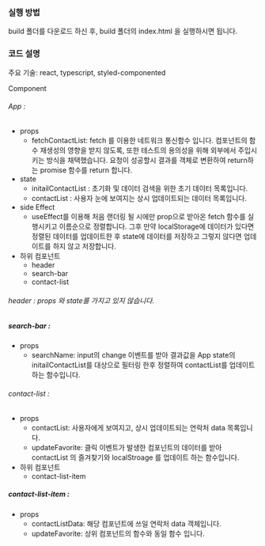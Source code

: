 <!-- @format -->

### 실행 방법

build 폴더를 다운로드 하신 후, build 폴더의 index.html 을 실행하시면 됩니다.

### 코드 설명

주요 기술: react, typescript, styled-componented

Component

###### App :

- props
  - fetchContactList: fetch 를 이용한 네트워크 통신함수 입니다. 컴포넌트의 함수 재생성의 영향을 받지 않도록, 또한 테스트의 용의성을 위해 외부에서 주입시키는 방식을 채택했습니다. 요청이 성공할시 결과를 객체로 변환하여 return하는 promise 함수를 return 합니다.
- state
  - initailContactList : 초기화 및 데이터 검색을 위한 초기 데이터 목록입니다.
  - contactList : 사용자 눈에 보여지는 상시 업데이트되는 데이터 목록입니다.
- side Effect
  - useEffect를 이용해 처음 랜더링 될 시에만 prop으로 받아온 fetch 함수를 실행시키고 이름순으로 정렬합니다. 그후 만약 localStorage에 데이터가 있다면 정렬된 데이터를 업데이트한 후 state에 데이터를 저장하고 그렇지 않다면 업데이트를 하지 않고 저장합니다.
- 하위 컴포넌트
  - header
  - search-bar
  - contact-list

###### header : props 와 state를 가지고 있지 않습니다.

##### search-bar :

- props
  - searchName: input의 change 이벤트를 받아 결과값을 App state의 initailContactList를 대상으로 필터링 한후 정렬하여 contactList를 업데이트 하는 함수입니다.

###### contact-list :

- props
  - contactList: 사용자에게 보여지고, 상시 업데이트되는 연락처 data 목록입니다.
  - updateFavorite: 클릭 이벤트가 발생한 컴포넌트의 데이터를 받아 contactList 의 즐겨찾기와 localStroage 를 업데이트 하는 함수입니다.
- 하위 컴포넌트
  - contact-list-item

##### contact-list-item :

- props
  - contactListData: 해당 컴포넌트에 쓰일 연락처 data 객체입니다.
  - updateFavorite: 상위 컴포넌트의 함수와 동일 함수 입니다.
